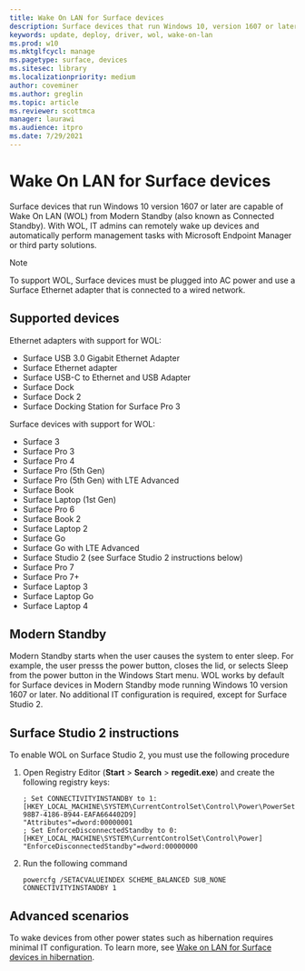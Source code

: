 ```yaml
---
title: Wake On LAN for Surface devices
description: Surface devices that run Windows 10, version 1607 or later and use a Surface Ethernet adapter to connect to a wired network, are capable of Wake On LAN (WOL) from Modern Standby
keywords: update, deploy, driver, wol, wake-on-lan
ms.prod: w10
ms.mktglfcycl: manage
ms.pagetype: surface, devices
ms.sitesec: library
ms.localizationpriority: medium
author: coveminer
ms.author: greglin
ms.topic: article
ms.reviewer: scottmca
manager: laurawi
ms.audience: itpro
ms.date: 7/29/2021
---
```


# Wake On LAN for Surface devices 

Surface devices that run Windows 10 version 1607 or later are capable of Wake On LAN (WOL) from Modern Standby (also known as Connected Standby). With WOL, IT admins can remotely wake up devices and automatically perform management tasks with Microsoft Endpoint Manager or third party solutions.

>[!NOTE]
>To support WOL, Surface devices must be plugged into AC power and use a Surface Ethernet adapter that is connected to a wired network.

## Supported devices

Ethernet adapters with support for WOL:

- Surface USB 3.0 Gigabit Ethernet Adapter 
- Surface Ethernet adapter
- Surface USB-C to Ethernet and USB Adapter
- Surface Dock
- Surface Dock 2
- Surface Docking Station for Surface Pro 3

Surface devices with support for WOL:

- Surface 3
- Surface Pro 3
- Surface Pro 4
- Surface Pro (5th Gen)
- Surface Pro (5th Gen) with LTE Advanced
- Surface Book
- Surface Laptop (1st Gen)
- Surface Pro 6
- Surface Book 2
- Surface Laptop 2
- Surface Go
- Surface Go with LTE Advanced
- Surface Studio 2 (see Surface Studio 2 instructions below)
- Surface Pro 7
- Surface Pro 7+
- Surface Laptop 3
- Surface Laptop Go
- Surface Laptop 4

## Modern Standby

Modern Standby starts when the user causes the system to enter sleep. For example, the user presss the power button, closes the lid, or selects Sleep from the power button in the Windows Start menu. WOL works by default for Surface devices in Modern Standby mode running Windows 10 version 1607 or later. No additional IT configuration is required, except for Surface Studio 2.

## Surface Studio 2 instructions

To enable WOL on Surface Studio 2, you must use the following procedure

1. Open Registry Editor (**Start** > **Search** > **regedit.exe**) and create the following registry keys:

   ```console
   ; Set CONNECTIVITYINSTANDBY to 1:
   [HKEY_LOCAL_MACHINE\SYSTEM\CurrentControlSet\Control\Power\PowerSettings\F15576E8-98B7-4186-B944-EAFA664402D9]
   "Attributes"=dword:00000001
   ; Set EnforceDisconnectedStandby to 0:
   [HKEY_LOCAL_MACHINE\SYSTEM\CurrentControlSet\Control\Power]
   "EnforceDisconnectedStandby"=dword:00000000
   ```

2. Run the following command

    ```powercfg /SETACVALUEINDEX SCHEME_BALANCED SUB_NONE CONNECTIVITYINSTANDBY 1```

## Advanced scenarios

To wake devices from other power states such as hibernation requires minimal IT configuration. To learn more, see [Wake on LAN for Surface devices in hibernation](wake-on-lan-surface-devices-hibernation.md).


